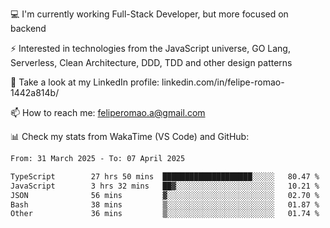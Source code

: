 💻 I'm currently working Full-Stack Developer, but more focused on backend

⚡ Interested in technologies from the JavaScript universe, GO Lang, Serverless, Clean Architecture, DDD, TDD and other design patterns

👥 Take a look at my LinkedIn profile: linkedin.com/in/felipe-romao-1442a814b/

📫 How to reach me: feliperomao.a@gmail.com

📊 Check my stats from WakaTime (VS Code) and GitHub:

<!--START_SECTION:waka-->

```txt
From: 31 March 2025 - To: 07 April 2025

TypeScript        27 hrs 50 mins  ████████████████████░░░░░   80.47 %
JavaScript        3 hrs 32 mins   ██▓░░░░░░░░░░░░░░░░░░░░░░   10.21 %
JSON              56 mins         ▓░░░░░░░░░░░░░░░░░░░░░░░░   02.70 %
Bash              38 mins         ▒░░░░░░░░░░░░░░░░░░░░░░░░   01.87 %
Other             36 mins         ▒░░░░░░░░░░░░░░░░░░░░░░░░   01.74 %
```

<!--END_SECTION:waka-->
